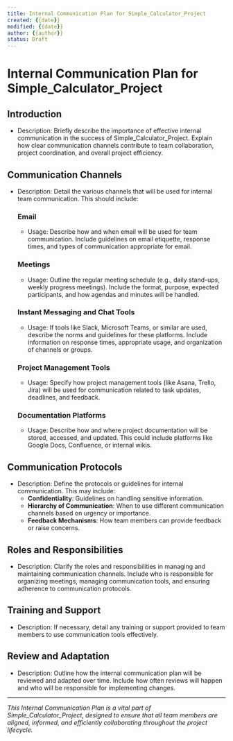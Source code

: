 ```yaml
---
title: Internal Communication Plan for Simple_Calculator_Project
created: {{date}}
modified: {{date}}
author: {{author}}
status: Draft
---
```


# Internal Communication Plan for Simple_Calculator_Project

## Introduction

- Description: Briefly describe the importance of effective internal communication in the success of Simple_Calculator_Project. Explain how clear communication channels contribute to team collaboration, project coordination, and overall project efficiency.

## Communication Channels

- Description: Detail the various channels that will be used for internal team communication. This should include:

    ### Email
    - Usage: Describe how and when email will be used for team communication. Include guidelines on email etiquette, response times, and types of communication appropriate for email.

    ### Meetings
    - Usage: Outline the regular meeting schedule (e.g., daily stand-ups, weekly progress meetings). Include the format, purpose, expected participants, and how agendas and minutes will be handled.

    ### Instant Messaging and Chat Tools
    - Usage: If tools like Slack, Microsoft Teams, or similar are used, describe the norms and guidelines for these platforms. Include information on response times, appropriate usage, and organization of channels or groups.

    ### Project Management Tools
    - Usage: Specify how project management tools (like Asana, Trello, Jira) will be used for communication related to task updates, deadlines, and feedback.

    ### Documentation Platforms
    - Usage: Describe how and where project documentation will be stored, accessed, and updated. This could include platforms like Google Docs, Confluence, or internal wikis.

## Communication Protocols

- Description: Define the protocols or guidelines for internal communication. This may include:
    - **Confidentiality**: Guidelines on handling sensitive information.
    - **Hierarchy of Communication**: When to use different communication channels based on urgency or importance.
    - **Feedback Mechanisms**: How team members can provide feedback or raise concerns.

## Roles and Responsibilities

- Description: Clarify the roles and responsibilities in managing and maintaining communication channels. Include who is responsible for organizing meetings, managing communication tools, and ensuring adherence to communication protocols.

## Training and Support

- Description: If necessary, detail any training or support provided to team members to use communication tools effectively.

## Review and Adaptation

- Description: Outline how the internal communication plan will be reviewed and adapted over time. Include how often reviews will happen and who will be responsible for implementing changes.

---

*This Internal Communication Plan is a vital part of Simple_Calculator_Project, designed to ensure that all team members are aligned, informed, and efficiently collaborating throughout the project lifecycle.*
